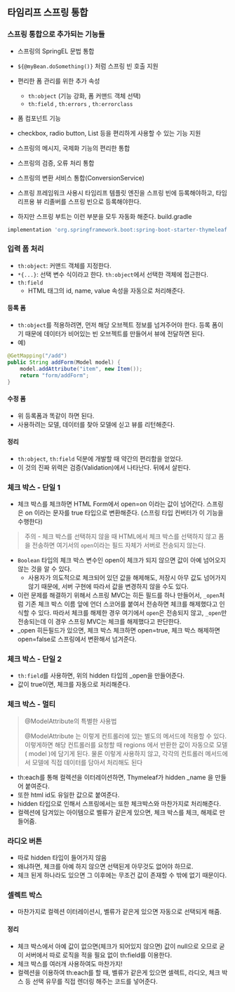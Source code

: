 ## 타임리프 스프링 통합
### 스프링 통합으로 추가되는 기능들
- 스프링의 SpringEL 문법 통합
- `${@myBean.doSomething()}` 처럼 스프링 빈 호출 지원
- 편리한 폼 관리를 위한 추가 속성
  - `th:object` (기능 강화, 폼 커맨드 객체 선택)
  - `th:field` , `th:errors` , `th:errorclass` 
- 폼 컴포넌트 기능
- checkbox, radio button, List 등을 편리하게 사용할 수 있는 기능 지원
- 스프링의 메시지, 국제화 기능의 편리한 통합
- 스프링의 검증, 오류 처리 통합
- 스프링의 변환 서비스 통합(ConversionService)

- 스프링 프레임워크 사용시 타임리프 템플릿 엔진을 스프링 빈에 등록해야하고, 타임리프용 뷰 리졸버를 스프링 빈으로 등록해야한다.
- 하지만 스프링 부트는 이런 부분을 모두 자동화 해준다.
  build.gradle
```groovy
implementation 'org.springframework.boot:spring-boot-starter-thymeleaf'
```
### 입력 폼 처리
- `th:object`: 커맨드 객체를 지정한다.
- `*{...}`: 선택 변수 식이라고 한다. `th:object`에서 선택한 객체에 접근한다.
- `th:field`
  - HTML 태그의 id, name, value 속성을 자동으로 처리해준다.

#### 등록 폼
- `th:object`를 적용하려면, 먼저 해당 오브젝트 정보를 넘겨주어야 한다. 등록 폼이기 때문에 데이터가 비어있는 빈 오브젝트를 만들어서 뷰에 전달하면 된다.
- 예) 
```java
@GetMapping("/add")
public String addForm(Model model) {
    model.addAttribute("item", new Item());
    return "form/addForm";
}
```
#### 수정 폼
- 위 등록폼과 똑같이 하면 된다.
- 사용하려는 모델, 데이터를 찾아 모델에 싣고 뷰를 리턴해준다.

#### 정리
- `th:object`, `th:field` 덕분에 개발할 때 약간의 편리함을 얻었다.
- 이 것의 진짜 위력은 검증(Validation)에서 나타난다. 뒤에서 살핀다.

### 체크 박스 - 단일 1
- 체크 박스를 체크하면 HTML Form에서 open=on 이라는 값이 넘어간다. 스프링은 on 이라는 문자를 true 타입으로 변환해준다. (스프링 타입 컨버터가 이 기능을 수행한다)
> 주의 - 체크 박스를 선택하지 않을 때
> HTML에서 체크 박스를 선택하지 않고 폼을 전송하면 여기서의 `open`이라는 필드 자체가 서버로 전송되지 않는다.
- `Boolean` 타입의 체크 박스 변수인 open이 체크가 되지 않으면 값이 아예 넘어오지 않는 것을 알 수 있다.
  - 사용자가 의도적으로 체크되어 있던 값을 해제해도, 저장시 아무 값도 넘어가지 않기 때문에, 서버 구현에 따라서 값을 변경하지 않을 수도 있다.
- 이런 문제를 해결하기 위해서 스프링 MVC는 히든 필드를 하나 만들어서, `_open`처럼 기존 체크 박스 이름 앞에
  언더 스코어를 붙여서 전송하면 체크를 해제했다고 인식할 수 있다. 따라서 체크를 해제한 경우 여기에서 `open`은 전송되지 않고, `_open`만 전송되는데 이 경우 스프링 MVC는 체크를 해제했다고 판단한다.
- _open 히든필드가 있으면, 체크 박스 체크하면 open=true, 체크 박스 해제하면 open=false로 스프링에서 변환해서 넘겨준다.

### 체크 박스 - 단일 2
- `th:field`를 사용하면, 위의 hidden 타입의 _open을 만들어준다.
- 값이 true이면, 체크를 자동으로 처리해준다.

### 체크 박스 - 멀티

> @ModelAttribute의 특별한 사용법
> 
> @ModelAttribute 는 이렇게 컨트롤러에 있는 별도의 메서드에 적용할 수 있다.
이렇게하면 해당 컨트롤러를 요청할 때 regions 에서 반환한 값이 자동으로 모델( model )에 담기게 된다.
물론 이렇게 사용하지 않고, 각각의 컨트롤러 메서드에서 모델에 직접 데이터를 담아서 처리해도 된다

- th:each를 통해 컬렉션을 이터레이션하면, Thymeleaf가 hidden _name 을 만들어 붙여준다.
- 또한 html id도 유일한 값으로 붙여준다.
- hidden 타입으로 인해서 스프링에서는 또한 체크박스와 마찬가지로 처리해준다.
- 컬렉션에 담겨있는 아이템으로 벨류가 같은게 있으면, 체크 박스를 체크, 해제로 만들어줌.

### 라디오 버튼
- 따로 hidden 타입이 들어가지 않음
- 왜냐하면, 체크를 아예 하지 않으면 선택된게 아무것도 없어야 하므로.
- 체크 된게 하나라도 있으면 그 이후에는 무조건 값이 존재할 수 밖에 없기 때문이다.

### 셀렉트 박스
- 마찬가지로 컬렉션 이터레이션시, 벨류가 같은게 있으면 자동으로 선택되게 해줌.

#### 정리
- 체크 박스에서 아예 값이 없으면(체크가 되어있지 않으면) 값이 null으로 오므로 굳이 서버에서 따로 로직을 적을 필요 없이 th:field를 이용한다.
- 체크 박스를 여러개 사용하여도 마찬가지!
- 컬렉션을 이용하여 th:each를 할 때, 벨류가 같은게 있으면 셀렉트, 라디오, 체크 박스 등 선택 유무를 직접 렌더링 해주는 코드를 넣어준다.
